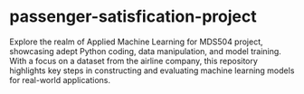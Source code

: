 # passenger-satisfication-project
Explore the realm of Applied Machine Learning for MDS504 project, showcasing adept Python coding, data manipulation, and model training. With a focus on a dataset from the airline company, this repository highlights key steps in constructing and evaluating machine learning models for real-world applications.
